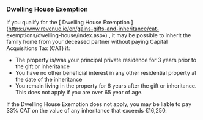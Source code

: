 ###  Dwelling House Exemption

If you qualify for the [ Dwelling House Exemption
](https://www.revenue.ie/en/gains-gifts-and-inheritance/cat-
exemptions/dwelling-house/index.aspx) , it may be possible to inherit the
family home from your deceased partner without paying Capital Acquisitions Tax
(CAT) if:

  * The property is/was your principal private residence for 3 years prior to the gift or inheritance 
  * You have no other beneficial interest in any other residential property at the date of the inheritance 
  * You remain living in the property for 6 years after the gift or inheritance. This does not apply if you are over 65 year of age. 

If the Dwelling House Exemption does not apply, you may be liable to pay 33%
CAT on the value of any inheritance that exceeds €16,250.
